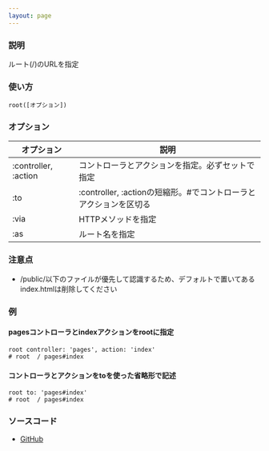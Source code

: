 ```yaml
---
layout: page
---
```

### 説明
ルート(/)のURLを指定

### 使い方
    root([オプション])

### オプション

オプション             | 説明
-------------------- | -----------------------------------------------
:controller, :action | コントローラとアクションを指定。必ずセットで指定
:to                  | :controller, :actionの短縮形。\#でコントローラとアクションを区切る
:via                 | HTTPメソッドを指定
:as                  | ルート名を指定

### 注意点
* /public/以下のファイルが優先して認識するため、デフォルトで置いてあるindex.htmlは削除してください

### 例
#### pagesコントローラとindexアクションをrootに指定
    root controller: 'pages', action: 'index'
    # root  / pages#index

#### コントローラとアクションをtoを使った省略形で記述
    root to: 'pages#index'
    # root  / pages#index

### ソースコード
* [GitHub](https://github.com/rails/rails/blob/f33d52c95217212cbacc8d5e44b5a8e3cdc6f5b3/actionpack/lib/action_dispatch/routing/mapper.rb#L1650)